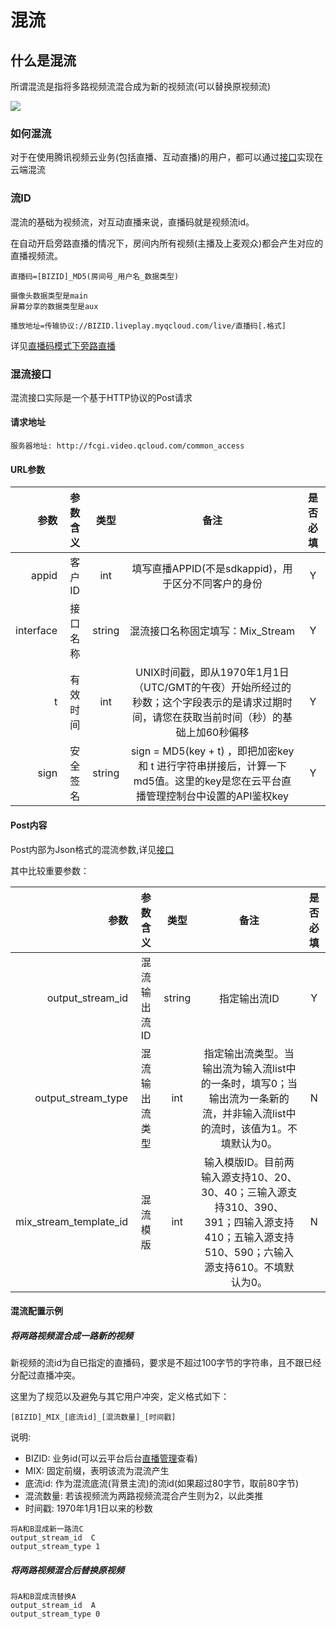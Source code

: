 


# 混流

## 什么是混流
所谓混流是指将多路视频流混合成为新的视频流(可以替换原视频流)

![](http://imgcache.tcecqpoc.fsphere.cn/image/mc.qcloudimg.com/static/img/20dcad307192885fca4fd604b1fafad0/t610.png)

### 如何混流
对于在使用腾讯视频云业务(包括直播、互动直播)的用户，都可以通过[接口](/document/product/267/8832)实现在云端混流

### 流ID
混流的基础为视频流，对互动直播来说，直播码就是视频流id。

在自动开启旁路直播的情况下，房间内所有视频(主播及上麦观众)都会产生对应的直播视频流。
```
直播码=[BIZID]_MD5(房间号_用户名_数据类型)

摄像头数据类型是main
屏幕分享的数据类型是aux

播放地址=传输协议://BIZID.liveplay.myqcloud.com/live/直播码[.格式]
```
详见[直播码模式下旁路直播](/document/product/268/8560)

### 混流接口
混流接口实际是一个基于HTTP协议的Post请求

#### 请求地址
```
服务器地址: http://fcgi.video.qcloud.com/common_access
```

#### URL参数

参数|参数含义|类型|备注|是否必填
--:|:--:|:--:|:--:|:--:
appid|客户ID|int|填写直播APPID(不是sdkappid)，用于区分不同客户的身份|Y
interface|接口名称|string|混流接口名称固定填写：Mix_Stream|Y
t|有效时间|int|UNIX时间戳，即从1970年1月1日（UTC/GMT的午夜）开始所经过的秒数；这个字段表示的是请求过期时间，请您在获取当前时间（秒）的基础上加60秒偏移|Y
sign|安全签名|string|sign = MD5(key + t) ，即把加密key 和 t 进行字符串拼接后，计算一下md5值。这里的key是您在云平台直播管理控制台中设置的API鉴权key|Y

#### Post内容

Post内部为Json格式的混流参数,详见[接口](/document/product/267/8832)

其中比较重要参数：

参数|参数含义|类型|备注|是否必填
--:|:--:|:--:|:--:|:--:
output_stream_id|混流输出流ID|string|指定输出流ID|Y
output_stream_type|混流输出流类型|int|指定输出流类型。当输出流为输入流list中的一条时，填写0；当输出流为一条新的流，并非输入流list中的流时，该值为1。不填默认为0。|N
mix_stream_template_id|混流模版|int|输入模版ID。目前两输入源支持10、20、30、40；三输入源支持310、390、391；四输入源支持410；五输入源支持510、590；六输入源支持610。不填默认为0。|N

#### 混流配置示例
##### 将两路视频混合成一路新的视频
新视频的流id为自已指定的直播码，要求是不超过100字节的字符串，且不跟已经分配过直播冲突。

这里为了规范以及避免与其它用户冲突，定义格式如下：
```
[BIZID]_MIX_[底流id]_[混流数量]_[时间戳]
```
说明:
- BIZID: 业务id(可以云平台后台[直播管理](http://console.tcecqpoc.fsphere.cn/live/livecodemanage)查看)
- MIX: 固定前缀，表明该流为混流产生
- 底流id: 作为混流底流(背景主流)的流id(如果超过80字节，取前80字节)
- 混流数量: 若该视频流为两路视频流混合产生则为2，以此类推
- 时间戳: 1970年1月1日以来的秒数
```
将A和B混成新一路流C
output_stream_id  C
output_stream_type 1
```
##### 将两路视频混合后替换原视频
```
将A和B混成流替换A
output_stream_id  A
output_stream_type 0
```
